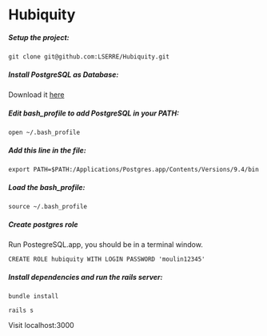 # Hubiquity

##### Setup the project:

`git clone git@github.com:LSERRE/Hubiquity.git`

##### Install PostgreSQL as Database:

Download it [here](http://postgresapp.com/)

##### Edit bash_profile to add PostgreSQL in your PATH:

`open ~/.bash_profile`

##### Add this line in the file: 

`export PATH=$PATH:/Applications/Postgres.app/Contents/Versions/9.4/bin`

##### Load the bash_profile:

`source ~/.bash_profile`

##### Create postgres role

Run PostegreSQL.app, you should be in a terminal window.

`CREATE ROLE hubiquity WITH LOGIN PASSWORD 'moulin12345'`

##### Install dependencies and run the rails server:

`bundle install`

`rails s`

Visit localhost:3000

